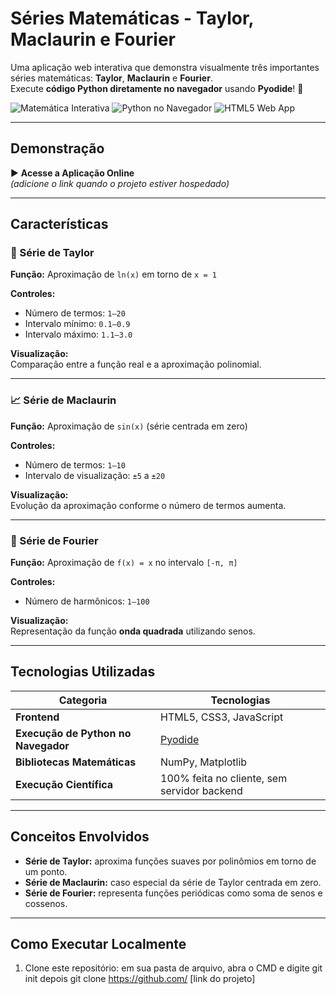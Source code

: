 #  Séries Matemáticas - Taylor, Maclaurin e Fourier

Uma aplicação web interativa que demonstra visualmente três importantes séries matemáticas: **Taylor**, **Maclaurin** e **Fourier**.  
Execute **código Python diretamente no navegador** usando **Pyodide**! 🚀

![Matemática Interativa](https://img.shields.io/badge/Matem%C3%A1tica-Interativa-blue)
![Python no Navegador](https://img.shields.io/badge/Python-No%2520Navegador-green)
![HTML5 Web App](https://img.shields.io/badge/HTML5-Web%2520App-orange)

---

##  Demonstração

▶️ **Acesse a Aplicação Online**  
*(adicione o link quando o projeto estiver hospedado)*

---

##  Características

### 🔢 Série de Taylor
**Função:** Aproximação de `ln(x)` em torno de `x = 1`

**Controles:**
- Número de termos: `1–20`
- Intervalo mínimo: `0.1–0.9`
- Intervalo máximo: `1.1–3.0`

**Visualização:**  
Comparação entre a função real e a aproximação polinomial.

---

### 📈 Série de Maclaurin
**Função:** Aproximação de `sin(x)` (série centrada em zero)

**Controles:**
- Número de termos: `1–10`
- Intervalo de visualização: `±5` a `±20`

**Visualização:**  
Evolução da aproximação conforme o número de termos aumenta.

---

### 🌊 Série de Fourier
**Função:** Aproximação de `f(x) = x` no intervalo `[-π, π]`

**Controles:**
- Número de harmônicos: `1–100`

**Visualização:**  
Representação da função **onda quadrada** utilizando senos.

---

##  Tecnologias Utilizadas

| Categoria | Tecnologias |
|------------|--------------|
| **Frontend** | HTML5, CSS3, JavaScript |
| **Execução de Python no Navegador** | [Pyodide](https://pyodide.org/) |
| **Bibliotecas Matemáticas** | NumPy, Matplotlib |
| **Execução Científica** | 100% feita no cliente, sem servidor backend |

---

##  Conceitos Envolvidos

- **Série de Taylor:** aproxima funções suaves por polinômios em torno de um ponto.
- **Série de Maclaurin:** caso especial da série de Taylor centrada em zero.
- **Série de Fourier:** representa funções periódicas como soma de senos e cossenos.

---

##  Como Executar Localmente

1. Clone este repositório:
   em sua pasta de arquivo, abra o CMD e digite git init
   depois git clone https://github.com/ [link do projeto]
